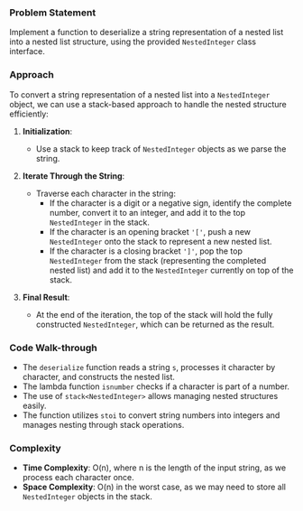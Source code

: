 ### Problem Statement
Implement a function to deserialize a string representation of a nested list into a nested list structure, using the provided `NestedInteger` class interface.

### Approach
To convert a string representation of a nested list into a `NestedInteger` object, we can use a stack-based approach to handle the nested structure efficiently:

1. **Initialization**:
   - Use a stack to keep track of `NestedInteger` objects as we parse the string.

2. **Iterate Through the String**:
   - Traverse each character in the string:
     - If the character is a digit or a negative sign, identify the complete number, convert it to an integer, and add it to the top `NestedInteger` in the stack.
     - If the character is an opening bracket `'['`, push a new `NestedInteger` onto the stack to represent a new nested list.
     - If the character is a closing bracket `']'`, pop the top `NestedInteger` from the stack (representing the completed nested list) and add it to the `NestedInteger` currently on top of the stack.

3. **Final Result**:
   - At the end of the iteration, the top of the stack will hold the fully constructed `NestedInteger`, which can be returned as the result.

### Code Walk-through
- The `deserialize` function reads a string `s`, processes it character by character, and constructs the nested list.
- The lambda function `isnumber` checks if a character is part of a number.
- The use of `stack<NestedInteger>` allows managing nested structures easily.
- The function utilizes `stoi` to convert string numbers into integers and manages nesting through stack operations.

### Complexity
- **Time Complexity**: O(n), where n is the length of the input string, as we process each character once.
- **Space Complexity**: O(n) in the worst case, as we may need to store all `NestedInteger` objects in the stack.

